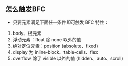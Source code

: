 ## 怎么触发BFC
- 只要元素满足下面任一条件即可触发 BFC 特性：

1. body、根元素
2. 浮动元素：float 除 none 以外的值
3. 绝对定位元素：position (absolute、fixed)
4. display 为 inline-block、table-cells、flex
5. overflow 除了 visible 以外的值 (hidden、auto、scroll)

